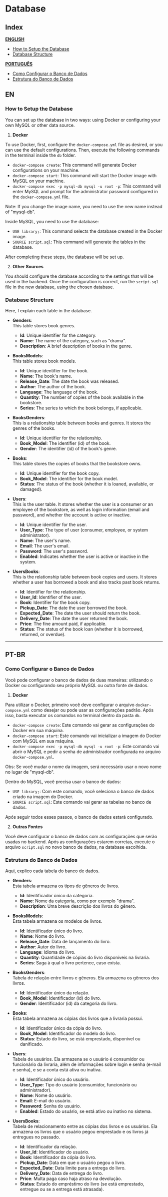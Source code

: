 # Database
## Index
**[ENGLISH](#en)**
   - [How to Setup the Database](#how-to-setup-the-database)
   - [Database Structure](#database-structure)
   
**[PORTUGUÊS](#pt-br)**
   - [Como Configurar o Banco de Dados](#como-configurar-o-banco-de-dados)
   - [Estrutura do Banco de Dados](#estrutura-do-banco-de-dados)

## EN

### How to Setup the Database

You can set up the database in two ways: using Docker or configuring your own MySQL or other data source.

1. **Docker**

To use Docker, first, configure the `docker-compose.yml` file as desired, or you can use the default configurations. Then, execute the following commands in the terminal inside the `db` folder.

- `docker-compose create`: This command will generate Docker configurations on your machine.
- `docker-compose start`: This command will start the Docker image with MySQL on your machine.
- `docker-compose exec -p mysql-db mysql -u root -p`: This command will enter MySQL and prompt for the administrator password configured in the `docker-compose.yml` file.

Note: If you change the image name, you need to use the new name instead of "mysql-db".

Inside MySQL, you need to use the database:
- `USE library;`: This command selects the database created in the Docker image.
- `SOURCE script.sql`: This command will generate the tables in the database.

After completing these steps, the database will be set up.

2. **Other Sources**

You should configure the database according to the settings that will be used in the backend. Once the configuration is correct, run the `script.sql` file in the new database, using the chosen database.

### Database Structure

Here, I explain each table in the database.

- **Genders**:  
  This table stores book genres.  
  - **Id**: Unique identifier for the category.  
  - **Name**: The name of the category, such as "drama".  
  - **Description**: A brief description of books in the genre.

- **BooksModels**:  
  This table stores book models.  
  - **Id**: Unique identifier for the book.  
  - **Name**: The book's name.  
  - **Release_Date**: The date the book was released.  
  - **Author**: The author of the book.  
  - **Language**: The language of the book.  
  - **Quantity**: The number of copies of the book available in the bookstore.  
  - **Series**: The series to which the book belongs, if applicable.

- **BooksGenders**:  
  This is a relationship table between books and genres. It stores the genres of the books.  
  - **Id**: Unique identifier for the relationship.  
  - **Book_Model**: The identifier (id) of the book.  
  - **Gender**: The identifier (id) of the book's genre.

- **Books**:  
  This table stores the copies of books that the bookstore owns.  
  - **Id**: Unique identifier for the book copy.  
  - **Book_Model**: The identifier for the book model.  
  - **Status**: The status of the book (whether it is loaned, available, or damaged).

- **Users**:  
  This is the user table. It stores whether the user is a consumer or an employee of the bookstore, as well as login information (email and password), and whether the account is active or inactive.  
  - **Id**: Unique identifier for the user.  
  - **User_Type**: The type of user (consumer, employee, or system administrator).  
  - **Name**: The user's name.  
  - **Email**: The user's email.  
  - **Password**: The user's password.  
  - **Enabled**: Indicates whether the user is active or inactive in the system.

- **UsersBooks**:  
  This is the relationship table between book copies and users. It stores whether a user has borrowed a book and also tracks past book returns.  
  - **Id**: Identifier for the relationship.  
  - **User_Id**: Identifier of the user.  
  - **Book**: Identifier for the book copy.  
  - **Pickup_Date**: The date the user borrowed the book.  
  - **Expected_Date**: The date the user should return the book.  
  - **Delivery_Date**: The date the user returned the book.  
  - **Price**: The fine amount paid, if applicable.  
  - **Status**: The status of the book loan (whether it is borrowed, returned, or overdue).

---

## PT-BR

### Como Configurar o Banco de Dados

Você pode configurar o banco de dados de duas maneiras: utilizando o Docker ou configurando seu próprio MySQL ou outra fonte de dados.

1. **Docker**

Para utilizar o Docker, primeiro você deve configurar o arquivo `docker-compose.yml` como desejar ou pode usar as configurações padrão. Após isso, basta executar os comandos no terminal dentro da pasta `db`.

- `docker-compose create`: Este comando vai gerar as configurações do Docker em sua máquina.
- `docker-compose start`: Este comando vai inicializar a imagem do Docker com MySQL em sua máquina.
- `docker-compose exec -p mysql-db mysql -u root -p`: Este comando vai abrir o MySQL e pedir a senha de administrador configurada no arquivo `docker-compose.yml`.

Obs: Se você mudar o nome da imagem, será necessário usar o novo nome no lugar de "mysql-db".

Dentro do MySQL, você precisa usar o banco de dados:
- `USE library;`: Com este comando, você seleciona o banco de dados criado na imagem do Docker.
- `SOURCE script.sql`: Este comando vai gerar as tabelas no banco de dados.

Após seguir todos esses passos, o banco de dados estará configurado.

2. **Outras Fontes**

Você deve configurar o banco de dados com as configurações que serão usadas no backend. Após as configurações estarem corretas, execute o arquivo `script.sql` no novo banco de dados, na database escolhida.

### Estrutura do Banco de Dados

Aqui, explico cada tabela do banco de dados.

- **Genders**:  
  Esta tabela armazena os tipos de gêneros de livros.  
  - **Id**: Identificador único da categoria.  
  - **Name**: Nome da categoria, como por exemplo "drama".  
  - **Description**: Uma breve descrição dos livros do gênero.

- **BooksModels**:  
  Esta tabela armazena os modelos de livros.  
  - **Id**: Identificador único do livro.  
  - **Name**: Nome do livro.  
  - **Release_Date**: Data de lançamento do livro.  
  - **Author**: Autor do livro.  
  - **Language**: Idioma do livro.  
  - **Quantity**: Quantidade de cópias do livro disponíveis na livraria.  
  - **Series**: Saga à qual o livro pertence, caso exista.

- **BooksGenders**:  
  Tabela de relação entre livros e gêneros. Ela armazena os gêneros dos livros.  
  - **Id**: Identificador único da relação.  
  - **Book_Model**: Identificador (id) do livro.  
  - **Gender**: Identificador (id) da categoria do livro.

- **Books**:  
  Esta tabela armazena as cópias dos livros que a livraria possui.  
  - **Id**: Identificador único da cópia do livro.  
  - **Book_Model**: Identificador do modelo do livro.  
  - **Status**: Estado do livro, se está emprestado, disponível ou danificado.

- **Users**:  
  Tabela de usuários. Ela armazena se o usuário é consumidor ou funcionário da livraria, além de informações sobre login e senha (e-mail e senha), e se a conta está ativa ou inativa.  
  - **Id**: Identificador único do usuário.  
  - **User_Type**: Tipo do usuário (consumidor, funcionário ou administrador).  
  - **Name**: Nome do usuário.  
  - **Email**: E-mail do usuário.  
  - **Password**: Senha do usuário.  
  - **Enabled**: Estado do usuário, se está ativo ou inativo no sistema.

- **UsersBooks**:  
  Tabela de relacionamento entre as cópias dos livros e os usuários. Ela armazena os livros que o usuário pegou emprestado e os livros já entregues no passado.  
  - **Id**: Identificador da relação.  
  - **User_Id**: Identificador do usuário.  
  - **Book**: Identificador da cópia do livro.  
  - **Pickup_Date**: Data em que o usuário pegou o livro.  
  - **Expected_Date**: Data limite para a entrega do livro.  
  - **Delivery_Date**: Data de entrega do livro.  
  - **Price**: Multa paga caso haja atraso na devolução.  
  - **Status**: Estado do empréstimo do livro (se está emprestado, entregue ou se a entrega está atrasada).
